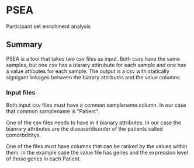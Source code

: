 # PSEA
Participant set enrichment analysis

## Summary
PSEA is a tool that takes two csv files as input. Both csvs have the same samples, but one csv has a biarary attirubute for each sample and one has a value attibutes for each sample. The output is a csv with statically signigant linkages between the biarary attirbutes and the value columns. 

### Input files
Both input csv files must have a comman samplename column. 
In our case that common samplename is "Patient".

One of the csv files needs to have in it bianary attributes. In our case the bianrary attributes are the disease/disorder of the patients called comorbdititys. 

One of the files must have columns that can be ranked by the values within them. In the example case the value file has genes and the expression level of those genes in each Patient. 
